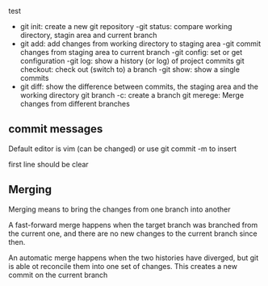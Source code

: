

test

- git init: create a new git repository
-git status: compare working directory, stagin area and current branch
- git add: add changes from working directory to staging area
-git commit changes from staging area to current branch
-git config: set or get configuration
-git log: show a history (or log) of project commits
git checkout: check out (switch to) a branch
-git show: show a single commits
- git diff: show the difference between commits, the staging area and the working directory
git branch -c: create a branch
git merege: Merge changes from different branches
## commit messages

Default editor is vim (can be changed)
or use git commit -m <message> to insert

first line should be clear

## Merging

Merging means to bring the changes from one branch into another

A fast-forward merge happens when the target branch was branched from the current one, and there are no new changes to the current branch since then.

An automatic merge happens when the two histories have diverged, but git is able ot reconcile them into one set of changes. This creates a new commit on the current branch

